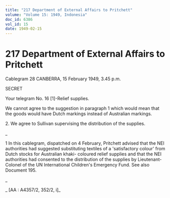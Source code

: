 ```yaml
---
title: "217 Department of External Affairs to Pritchett"
volume: "Volume 15: 1949, Indonesia"
doc_id: 6386
vol_id: 15
date: 1949-02-15
---
```


# 217 Department of External Affairs to Pritchett

Cablegram 28 CANBERRA, 15 February 1949, 3.45 p.m.

SECRET

Your telegram No. 16 [1]-Relief supplies.

We cannot agree to the suggestion in paragraph 1 which would mean that the goods would have Dutch markings instead of Australian markings.

2\. We agree to Sullivan supervising the distribution of the supplies.

_

1 In this cablegram, dispatched on 4 February, Pritchett advised that the NEI authorities had suggested substituting textiles of a 'satisfactory colour' from Dutch stocks for Australian khaki- coloured relief supplies and that the NEI authorities had consented to the distribution of the supplies by Lieutenant- Colonel of the UN International Children's Emergency Fund. See also Document 195.

_

_ [AA : A4357/2, 352/2, i]_
